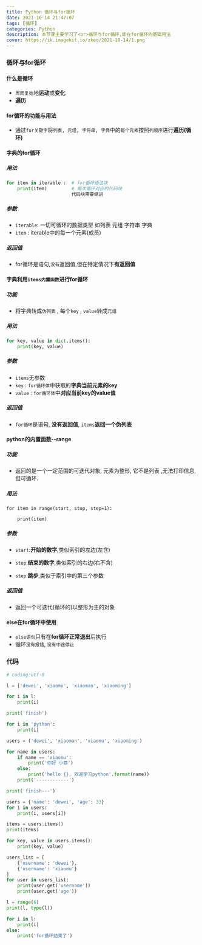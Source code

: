 ```yaml
---
title: Python 循环与for循环
date: 2021-10-14 21:47:07
tags: [循环]
categories: Python
description: 本节课主要学习了<br>循环与for循环,即在for循环的基础用法
cover: https://ik.imagekit.io/zkeq/2021-10-14/1.png
---
```


### 循环与for循环

#### 什么是循环

- `周而复始`地**运动**或**变化**
- **遍历**

#### for循环的功能与用法

- 通过`for关键字`将`列表, 元组, 字符串, 字典`中的`每个元素`按照`列顺序`进行**遍历(循环)**

#### 字典的for循环

##### 用法

```python
for item in iterable :  # for循环语法块
	print(item)			# 每次循环对应的代码块
						代码块需要缩进
```

##### 参数

- `iterable`: 一切可循环的数据类型 如列表 元组 字符串 字典
- `item` : iterable中的每一个元素(成员)

##### 返回值

- for循环是语句,`没有`返回值,但在特定情况下**有返回值**

#### 字典利用`items内置函数`进行**for循环**

##### 功能

- 将字典转成`伪列表` , 每个`key` , `value`转成`元组`

##### 用法

```python
for key, value in dict.items():
	print(key, value)
```

##### 参数

- `items`无参数
- `key` : `for循环体`中获取的**字典当前元素的key**
- `value` : `for循环体`中**对应当前key的value值**

##### 返回值

- `for循环`是语句, **没有返回值**, `items`**返回一个伪列表**

#### python的内置函数--range

##### 功能

- 返回的是一个一定范围的可迭代对象, 元素为整形, 它不是列表 ,无法打印信息,但可循环.

##### 用法

```
for item in range(start, stop, step=1):

	print(item)
```

##### 参数

- `start`:**开始的数字**,类似索引的左边(左含)
- `stop`:**结束的数字**,类似索引的右边(右不含)

- `step`:**跳步**,类似于索引中的第三个参数

##### 返回值

- 返回一个可迭代(循环的)以整形为主的对象

#### else在for循环中使用

- `else语句`只有在**for循环正常退出**后执行
- 循环`没有报错`, `没有中途停止`

### 代码

```python
# coding:utf-8

l = ['dewei', 'xiaomu', 'xiaoman', 'xiaoming']

for i in l:
    print(i)

print('finish')

for i in 'python':
    print(i)

users = ('dewei', 'xiaoman', 'xiaomu', 'xiaoming')

for name in users:
    if name == 'xiaomu':
        print('你好 小慕')
    else:
        print('hello {}, 欢迎学习python'.format(name))
    print('------------')

print('finish---')

users = {'name': 'dewei', 'age': 33}
for i in users:
    print(i, users[i])

items = users.items()
print(items)

for key, value in users.items():
    print(key, value)

users_list = [
    {'username': 'dewei'},
    {'username': 'xiaomu'}
]
for user in users_list:
    print(user.get('username'))
    print(user.get('age'))

l = range(6)
print(l, type(l))

for i in l:
    print(i)
else:
    print('for循环结束了')

```

